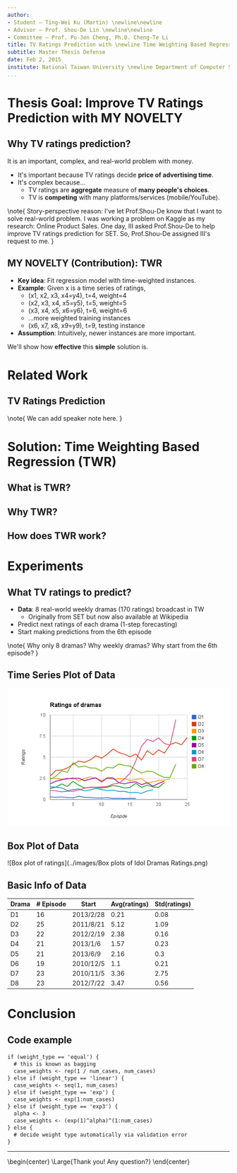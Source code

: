 ```yaml
---
author:
- Student — Ting-Wei Ku (Martin) \newline\newline
- Advisor — Prof. Shou-De Lin \newline\newline
- Committee — Prof. Pu-Jen Cheng, Ph.D. Cheng-Te Li
title: TV Ratings Prediction with \newline Time Weighting Based Regression (TWR)
subtitle: Master Thesis Defense
date: Feb 2, 2015
institute: National Taiwan University \newline Department of Computer Science & Information Engineering \newline Machine Discovery & Social Network Mining Lab
...
```


# Thesis Goal: Improve TV Ratings Prediction with MY NOVELTY

## Why TV ratings prediction?
It is an important, complex, and real-world problem with money.

- It's important because TV ratings decide **price of advertising time**.
- It's complex because...
    - TV ratings are **aggregate** measure of **many people's choices**.
    - TV is **competing** with many platforms/services (mobile/YouTube).

\note{
Story-perspective reason:
I've let Prof.Shou-De know that I want to solve real-world problem.
I was working a problem on Kaggle as my research: Online Product Sales.
One day, III asked Prof.Shou-De to help improve TV ratings prediction for SET.
So, Prof.Shou-De assigned III's request to me.
}

## MY NOVELTY (Contribution): TWR
- **Key idea**: Fit regression model with time-weighted instances.
- **Example**: Given x is a time series of ratings,
    - (x1, x2, x3, x4=y4), t=4, weight=4
    - (x2, x3, x4, x5=y5), t=5, weight=5
    - (x3, x4, x5, x6=y6), t=6, weight=6
    - ...more weighted training instances
    - (x6, x7, x8, x9=y9), t=9, testing instance
- **Assumption**: Intuitively, newer instances are more important.

We'll show how **effective** this **simple** solution is.

# Related Work

## TV Ratings Prediction

\note{
We can add speaker note here.
}

# Solution: Time Weighting Based Regression (TWR)

## What is TWR?

## Why TWR?

## How does TWR work?

# Experiments

## What TV ratings to predict?
- **Data**: 8 real-world weekly dramas (170 ratings) broadcast in TW
    - Originally from SET but now also available at Wikipedia
- Predict next ratings of each drama (1-step forecasting)
- Start making predictions from the 6th episode

\note{
Why only 8 dramas?
Why weekly dramas?
Why start from the 6th episode?
}

## Time Series Plot of Data
![Time series plot of ratings](../images/ratings-of-idol-dramas.png)

## Box Plot of Data
![Box plot of ratings](../images/Box plots of Idol Dramas Ratings.png)

## Basic Info of Data
Drama | # Episode | Start | Avg(ratings) | Std(ratings)
----- | --------- | ----- | ------------ | ------------
D1 | 16 | 2013/2/28 | 0.21 | 0.08
D2 | 25 | 2011/8/21 | 5.12 | 1.09
D3 | 22 | 2012/2/19 | 2.38 | 0.16
D4 | 21 | 2013/1/6 | 1.57 | 0.23
D5 | 21 | 2013/6/9 | 2.16 | 0.3
D6 | 19 | 2010/12/5 | 1.1 | 0.21
D7 | 23 | 2010/11/5 | 3.36 | 2.75
D8 | 23 | 2012/7/22 | 3.47 | 0.56

# Conclusion

## Code example

``` {.r}
if (weight_type == 'equal') {
  # this is known as bagging
  case_weights <- rep(1 / num_cases, num_cases)
} else if (weight_type == 'linear') {
  case_weights <- seq(1, num_cases)
} else if (weight_type == 'exp') {
  case_weights <- exp(1:num_cases)
} else if (weight_type == 'exp3') {
  alpha <- 3
  case_weights <- (exp(1)^alpha)^(1:num_cases)
} else {
  # decide weight type automatically via validation error  
}
```

---
\begin{center}
  \Large{Thank you! Any question?}
\end{center}
